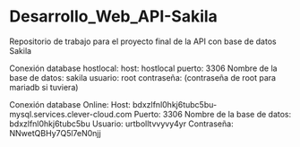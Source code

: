 # Desarrollo_Web_API-Sakila
Repositorio de trabajo para el proyecto final de la API con base de datos Sakila

Conexión database hostlocal:
host: hostlocal
puerto: 3306
Nombre de la base de datos: sakila
usuario: root
contraseña: (contraseña de root para mariadb si tuviera)

Conexión database Online:
Host: bdxzlfnl0hkj6tubc5bu-mysql.services.clever-cloud.com
Puerto: 3306
Nombre de la base de datos: bdxzlfnl0hkj6tubc5bu
Usuario: urtbolltvvyvy4yr
Contraseña: NNwetQBHy7Q5l7eN0njj
